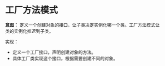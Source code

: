 # 工厂方法模式
**意图：** 定义一个创建对象的接口，让子类决定实例化哪一个类。工厂方法模式让类的实例化推迟到子类。

实现：

- 定义一个工厂接口，声明创建对象的方法。
- 具体工厂类实现这个接口，根据需要创建不同的对象。

